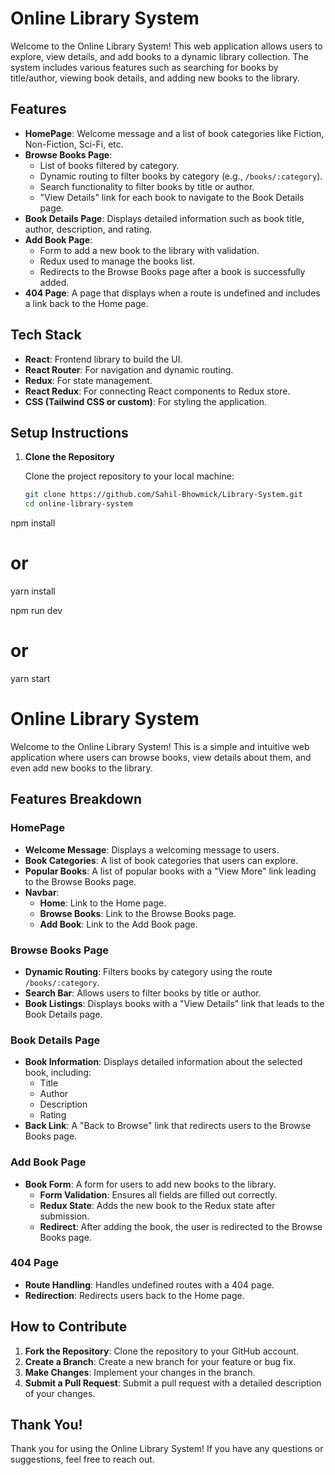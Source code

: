 # Online Library System

Welcome to the Online Library System! This web application allows users to explore, view details, and add books to a dynamic library collection. The system includes various features such as searching for books by title/author, viewing book details, and adding new books to the library.

## Features

- **HomePage**: Welcome message and a list of book categories like Fiction, Non-Fiction, Sci-Fi, etc.
- **Browse Books Page**:
  - List of books filtered by category.
  - Dynamic routing to filter books by category (e.g., `/books/:category`).
  - Search functionality to filter books by title or author.
  - "View Details" link for each book to navigate to the Book Details page.
- **Book Details Page**: Displays detailed information such as book title, author, description, and rating.
- **Add Book Page**:
  - Form to add a new book to the library with validation.
  - Redux used to manage the books list.
  - Redirects to the Browse Books page after a book is successfully added.
- **404 Page**: A page that displays when a route is undefined and includes a link back to the Home page.

## Tech Stack

- **React**: Frontend library to build the UI.
- **React Router**: For navigation and dynamic routing.
- **Redux**: For state management.
- **React Redux**: For connecting React components to Redux store.
- **CSS (Tailwind CSS or custom)**: For styling the application.

## Setup Instructions

1. **Clone the Repository**

   Clone the project repository to your local machine:

   ```bash
   git clone https://github.com/Sahil-Bhowmick/Library-System.git
   cd online-library-system
   ```

npm install

# or

yarn install

npm run dev

# or

yarn start

# Online Library System

Welcome to the Online Library System! This is a simple and intuitive web application where users can browse books, view details about them, and even add new books to the library.

## Features Breakdown

### HomePage

- **Welcome Message**: Displays a welcoming message to users.
- **Book Categories**: A list of book categories that users can explore.
- **Popular Books**: A list of popular books with a "View More" link leading to the Browse Books page.
- **Navbar**:
  - **Home**: Link to the Home page.
  - **Browse Books**: Link to the Browse Books page.
  - **Add Book**: Link to the Add Book page.

### Browse Books Page

- **Dynamic Routing**: Filters books by category using the route `/books/:category`.
- **Search Bar**: Allows users to filter books by title or author.
- **Book Listings**: Displays books with a "View Details" link that leads to the Book Details page.

### Book Details Page

- **Book Information**: Displays detailed information about the selected book, including:
  - Title
  - Author
  - Description
  - Rating
- **Back Link**: A "Back to Browse" link that redirects users to the Browse Books page.

### Add Book Page

- **Book Form**: A form for users to add new books to the library.
  - **Form Validation**: Ensures all fields are filled out correctly.
  - **Redux State**: Adds the new book to the Redux state after submission.
  - **Redirect**: After adding the book, the user is redirected to the Browse Books page.

### 404 Page

- **Route Handling**: Handles undefined routes with a 404 page.
- **Redirection**: Redirects users back to the Home page.

## How to Contribute

1. **Fork the Repository**: Clone the repository to your GitHub account.
2. **Create a Branch**: Create a new branch for your feature or bug fix.
3. **Make Changes**: Implement your changes in the branch.
4. **Submit a Pull Request**: Submit a pull request with a detailed description of your changes.

## Thank You!

Thank you for using the Online Library System! If you have any questions or suggestions, feel free to reach out.

